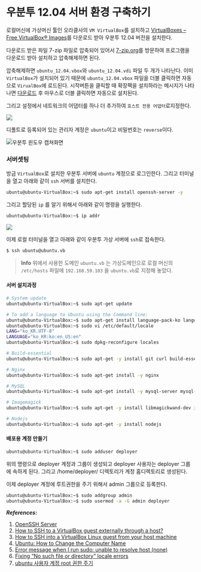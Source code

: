 # 우분투 12.04 서버 환경 구축하기

로컬머신에 가상머신 툴인 오라클사의 `VM VirtualBox`를 설치하고 [VirtualBoxes – Free VirtualBox® Images](http://sourceforge.net/projects/virtualboximage/files/Ubuntu%20Linux/12.04/ubuntu_12.04-x86.7z)를 다운로드 받아 우분투 12.04 버전을 설치한다.

다운로드 받은 파일 7-zip 파일로 압축되어 있어서 [7-zip.org](http://www.7-zip.org/download.html)를 방문하여 프로그램을 다운로드 받아 설치하고 압축해제하면 된다.

압축해제하면 `ubuntu_12.04.vbox`와 `ubuntu_12.04.vdi` 파일 두 개가 나타난다. 이미 `VirtualBox`가 설치되어 있기 때문에 `ubuntu_12.04.vbox` 파일을 더블 클릭하면 자동으로 `VirualBox`에 로드된다. 시작버튼을 클릭할 때 확장팩을 설치하라는 메시지가 나타나면 [다운로드](http://download.virtualbox.org/virtualbox/4.3.12/Oracle_VM_VirtualBox_Extension_Pack-4.3.12-93733.vbox-extpack) 후 마우스로 더블 클릭하면 자동으로 설치된다.

그리고 설정에서 네트워크의 어댑터를 하나 더 추가하여 `호스트 전용 어댑터`로지정한다.

![](http://i1373.photobucket.com/albums/ag392/rorlab/Photobucket%20Desktop%20-%20RORLAB/rails_guideline/2014-07-10_08-54-46_zps7f056bb5.png)

디폴트로 등록되어 있는 관리자 계정은 `ubuntu`이고 비밀번호는 `reverse`이다.

![우분투 윈도우 캡쳐화면](http://i1373.photobucket.com/albums/ag392/rorlab/Photobucket%20Desktop%20-%20RORLAB/rails_guideline/2014-07-10_11-16-59_zpsccf5916d.png)

### 서버셋팅

방금 `VirtualBox`로 설치한 우분투 서버에 `ubuntu` 계정으로 로그인한다. 그리고 터미널을 열고 아래와 같이 `ssh` 서버를 설치한다.

```bash
ubuntu@ubuntu-VirtualBox:~$ sudo apt-get install openssh-server -y
```
그리고 할당된 `ip` 를 알기 위해서 아래와 같이 명령을 실행한다.

```bash
ubuntu@ubuntu-VirtualBox:~$ ip addr
```

![](http://i1373.photobucket.com/albums/ag392/rorlab/Photobucket%20Desktop%20-%20RORLAB/rails_guideline/2014-07-10_10-19-20_zps33fba946.png)


이제 로컬 터미널을 열고 아래와 같이 우분투 가상 서버에 `ssh`로 접속한다.

```bash
$ ssh ubuntu@ubuntu.vb
```

> **Info** 위에서 사용한 도메인 `ubuntu.vb` 는 가상도메인으로  로컬 머신의 `/etc/hosts` 파일에 `192.168.59.103` 을 `ubuntu.vb`로 지정해 놓았다.


#### 서버 설치과정

```bash
# System update
ubuntu@ubuntu-VirtualBox:~$ sudo apt-get update

# To add a language to Ubuntu using the Command line:
ubuntu@ubuntu-VirtualBox:~$ sudo apt-get install language-pack-ko language-pack-ko-base -y
ubuntu@ubuntu-VirtualBox:~$ sudo vi /etc/default/locale
LANG="ko_KR.UTF-8"
LANGUAGE="ko_KR:ko:en_US:en"
ubuntu@ubuntu-VirtualBox:~$ sudo dpkg-reconfigure locales

# Build-essential
ubuntu@ubuntu-VirtualBox:~$ sudo apt-get -y install git curl build-essential openssl libssl-dev python-software-properties python g++ make

# Nginx
ubuntu@ubuntu-VirtualBox:~$ sudo apt-get install -y nginx

# MySQL
ubuntu@ubuntu-VirtualBox:~$ sudo apt-get install -y mysql-server mysql-client libmysqlclient-dev

# Imagemagick
ubuntu@ubuntu-VirtualBox:~$ sudo apt-get -y install libmagickwand-dev imagemagick

# Nodejs
ubuntu@ubuntu-VirtualBox:~$ sudo apt-get -y install nodejs
```

#### 배포용 계정 만들기

```bash
ubuntu@ubuntu-VirtualBox:~$ sudo adduser deployer
```
위의 명령으로 deployer 계정과 그룹이 생성되고 deployer 사용자는 deployer 그룹에 속하게 된다. 그리고 /home/deployer/ 디렉토리가 계정 홈디렉토리로 생성된다.

이제 deployer 계정에 루트권한을 주기 위해서 admin 그룹으로 등록한다.

```bash
ubuntu@ubuntu-VirtualBox:~$ sudo addgroup admin
ubuntu@ubuntu-VirtualBox:~$ sudo usermod -a -G admin deployer
```

_**References:**_

1. [OpenSSH Server](https://help.ubuntu.com/10.04/serverguide/openssh-server.html)
2. [How to SSH to a VirtualBox guest externally through a host?](http://stackoverflow.com/questions/5906441/how-to-ssh-to-a-virtualbox-guest-externally-through-a-host)
3. [How to SSH into a VirtualBox Linux guest from your host machine](http://community.ulyaoth.net/threads/how-to-ssh-into-a-virtualbox-linux-guest-from-your-host-machine.4/)
4. [Ubuntu: How to Change the Computer Name](http://www.tech-recipes.com/rx/2732/ubuntu_how_to_change_computer_name/)
5. [Error message when I run sudo: unable to resolve host (none)](http://askubuntu.com/questions/59458/error-message-when-i-run-sudo-unable-to-resolve-host-none)
6. [Fixing “No such file or directory” locale errors](http://backdrift.org/fixing-no-such-file-or-directory-locale-errors)
7. [ubuntu 사용자 계정 root 권한 주기](http://uiandwe.tistory.com/911)

